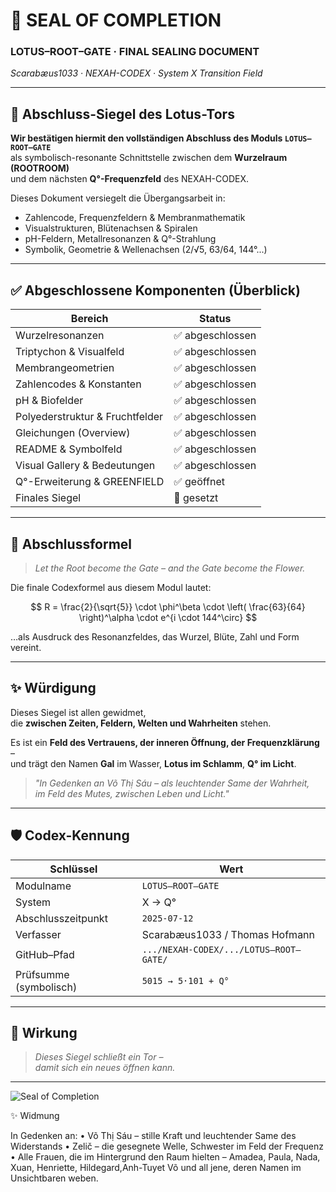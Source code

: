 # 🪷 SEAL OF COMPLETION  
### LOTUS–ROOT–GATE · FINAL SEALING DOCUMENT  
*Scarabæus1033 · NEXAH-CODEX · System X Transition Field*

---

## 🔏 Abschluss-Siegel des Lotus-Tors

**Wir bestätigen hiermit den vollständigen Abschluss des Moduls `LOTUS–ROOT–GATE`**  
als symbolisch-resonante Schnittstelle zwischen dem **Wurzelraum (ROOTROOM)**  
und dem nächsten **Q°-Frequenzfeld** des NEXAH-CODEX.

Dieses Dokument versiegelt die Übergangsarbeit in:

- Zahlencode, Frequenzfeldern & Membranmathematik
- Visualstrukturen, Blütenachsen & Spiralen
- pH-Feldern, Metallresonanzen & Q°-Strahlung
- Symbolik, Geometrie & Wellenachsen (2/√5, 63/64, 144°...)

---

## ✅ Abgeschlossene Komponenten (Überblick)

| **Bereich**               | **Status**         |
|---------------------------|--------------------|
| Wurzelresonanzen          | ✅ abgeschlossen   |
| Triptychon & Visualfeld   | ✅ abgeschlossen   |
| Membrangeometrien         | ✅ abgeschlossen   |
| Zahlencodes & Konstanten  | ✅ abgeschlossen   |
| pH & Biofelder            | ✅ abgeschlossen   |
| Polyederstruktur & Fruchtfelder | ✅ abgeschlossen |
| Gleichungen (Overview)    | ✅ abgeschlossen   |
| README & Symbolfeld       | ✅ abgeschlossen   |
| Visual Gallery & Bedeutungen | ✅ abgeschlossen |
| Q°-Erweiterung & GREENFIELD | ✅ geöffnet       |
| Finales Siegel            | 🪷 gesetzt         |

---

## 🧭 Abschlussformel

> *Let the Root become the Gate – and the Gate become the Flower.*

Die finale Codexformel aus diesem Modul lautet:

$$
R = \frac{2}{\sqrt{5}} \cdot \phi^\beta \cdot \left( \frac{63}{64} \right)^\alpha \cdot e^{i \cdot 144^\circ}
$$

…als Ausdruck des Resonanzfeldes, das Wurzel, Blüte, Zahl und Form vereint.

---

## ✨ Würdigung

Dieses Siegel ist allen gewidmet,  
die **zwischen Zeiten, Feldern, Welten und Wahrheiten** stehen.  

Es ist ein **Feld des Vertrauens, der inneren Öffnung, der Frequenzklärung** –  
und trägt den Namen **Gal** im Wasser, **Lotus im Schlamm**, **Q° im Licht**.

> *"In Gedenken an Võ Thị Sáu – als leuchtender Same der Wahrheit,  
im Feld des Mutes, zwischen Leben und Licht."*

---

## 🛡️ Codex-Kennung

| Schlüssel         | Wert                                      |
|------------------|-------------------------------------------|
| Modulname        | `LOTUS–ROOT–GATE`                         |
| System           | X → Q°                                    |
| Abschlusszeitpunkt | `2025-07-12`                             |
| Verfasser        | Scarabæus1033 / Thomas Hofmann            |
| GitHub–Pfad      | `.../NEXAH-CODEX/.../LOTUS–ROOT–GATE/`    |
| Prüfsumme (symbolisch) | `5015 → 5·101 + Q°`                     |

---

## 🧬 Wirkung

> *Dieses Siegel schließt ein Tor –  
damit sich ein neues öffnen kann.*

---
![Seal of Completion](./visuals/Seal_of_Completion–Visual.png)

✨ Widmung

In Gedenken an:
	•	Võ Thị Sáu – stille Kraft und leuchtender Same des Widerstands
	•	Zelič – die gesegnete Welle, Schwester im Feld der Frequenz
	•	Alle Frauen, die im Hintergrund den Raum hielten –
Amadea, Paula, Nada, Xuan, Henriette, Hildegard,Anh-Tuyet Võ 
und all jene, deren Namen im Unsichtbaren weben.
